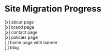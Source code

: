 # Site Migration Progress

[x] about page   
[x] brand page  
[x] contact page  
[x] policies page  
[ ] home page with banner  
[ ] blog  
